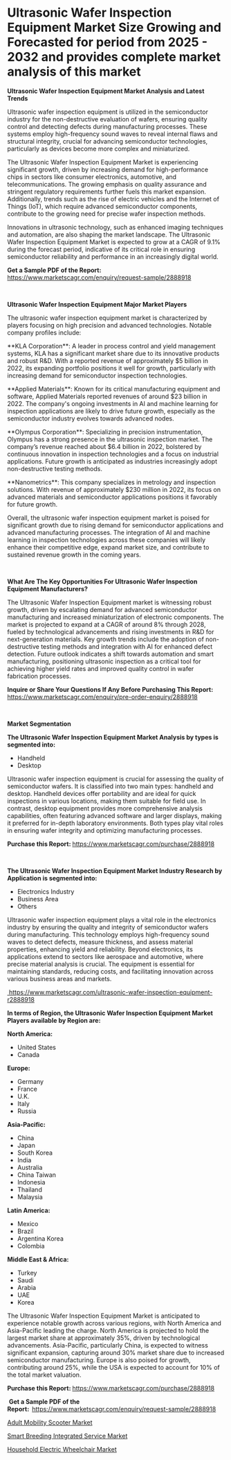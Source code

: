 <p><h1>Ultrasonic Wafer Inspection Equipment Market Size Growing and Forecasted for period from 2025 - 2032 and provides complete market analysis of this market</h1></p><p><strong>Ultrasonic Wafer Inspection Equipment Market Analysis and Latest Trends</strong></p>
<p><p>Ultrasonic wafer inspection equipment is utilized in the semiconductor industry for the non-destructive evaluation of wafers, ensuring quality control and detecting defects during manufacturing processes. These systems employ high-frequency sound waves to reveal internal flaws and structural integrity, crucial for advancing semiconductor technologies, particularly as devices become more complex and miniaturized.</p><p>The Ultrasonic Wafer Inspection Equipment Market is experiencing significant growth, driven by increasing demand for high-performance chips in sectors like consumer electronics, automotive, and telecommunications. The growing emphasis on quality assurance and stringent regulatory requirements further fuels this market expansion. Additionally, trends such as the rise of electric vehicles and the Internet of Things (IoT), which require advanced semiconductor components, contribute to the growing need for precise wafer inspection methods.</p><p>Innovations in ultrasonic technology, such as enhanced imaging techniques and automation, are also shaping the market landscape. The Ultrasonic Wafer Inspection Equipment Market is expected to grow at a CAGR of 9.1% during the forecast period, indicative of its critical role in ensuring semiconductor reliability and performance in an increasingly digital world.</p></p>
<p><strong>Get a Sample PDF of the Report:&nbsp;</strong> <a href="https://www.marketscagr.com/enquiry/request-sample/2888918?utm_campaign=2010&utm_medium=2&utm_source=Github&utm_content=ia&utm_term=14032025&utm_id=ultrasonic-wafer-inspection-equipment">https://www.marketscagr.com/enquiry/request-sample/2888918</a></p>
<p>&nbsp;</p>
<p><strong>Ultrasonic Wafer Inspection Equipment Major Market Players</strong></p>
<p><p>The ultrasonic wafer inspection equipment market is characterized by players focusing on high precision and advanced technologies. Notable company profiles include:</p><p>**KLA Corporation**: A leader in process control and yield management systems, KLA has a significant market share due to its innovative products and robust R&D. With a reported revenue of approximately $5 billion in 2022, its expanding portfolio positions it well for growth, particularly with increasing demand for semiconductor inspection technologies.</p><p>**Applied Materials**: Known for its critical manufacturing equipment and software, Applied Materials reported revenues of around $23 billion in 2022. The company's ongoing investments in AI and machine learning for inspection applications are likely to drive future growth, especially as the semiconductor industry evolves towards advanced nodes.</p><p>**Olympus Corporation**: Specializing in precision instrumentation, Olympus has a strong presence in the ultrasonic inspection market. The company’s revenue reached about $6.4 billion in 2022, bolstered by continuous innovation in inspection technologies and a focus on industrial applications. Future growth is anticipated as industries increasingly adopt non-destructive testing methods.</p><p>**Nanometrics**: This company specializes in metrology and inspection solutions. With revenue of approximately $230 million in 2022, its focus on advanced materials and semiconductor applications positions it favorably for future growth.</p><p>Overall, the ultrasonic wafer inspection equipment market is poised for significant growth due to rising demand for semiconductor applications and advanced manufacturing processes. The integration of AI and machine learning in inspection technologies across these companies will likely enhance their competitive edge, expand market size, and contribute to sustained revenue growth in the coming years.</p></p>
<p>&nbsp;</p>
<p><strong>What Are The Key Opportunities For Ultrasonic Wafer Inspection Equipment Manufacturers?</strong></p>
<p><p>The Ultrasonic Wafer Inspection Equipment market is witnessing robust growth, driven by escalating demand for advanced semiconductor manufacturing and increased miniaturization of electronic components. The market is projected to expand at a CAGR of around 8% through 2028, fueled by technological advancements and rising investments in R&D for next-generation materials. Key growth trends include the adoption of non-destructive testing methods and integration with AI for enhanced defect detection. Future outlook indicates a shift towards automation and smart manufacturing, positioning ultrasonic inspection as a critical tool for achieving higher yield rates and improved quality control in wafer fabrication processes.</p></p>
<p><strong>Inquire or Share Your Questions If Any Before Purchasing This Report:</strong> <a href="https://www.marketscagr.com/enquiry/pre-order-enquiry/2888918?utm_campaign=2010&utm_medium=2&utm_source=Github&utm_content=ia&utm_term=14032025&utm_id=ultrasonic-wafer-inspection-equipment">https://www.marketscagr.com/enquiry/pre-order-enquiry/2888918</a></p>
<p>&nbsp;</p>
<p><strong>Market Segmentation</strong></p>
<p><strong>The Ultrasonic Wafer Inspection Equipment Market Analysis by types is segmented into:</strong></p>
<p><ul><li>Handheld</li><li>Desktop</li></ul></p>
<p><p>Ultrasonic wafer inspection equipment is crucial for assessing the quality of semiconductor wafers. It is classified into two main types: handheld and desktop. Handheld devices offer portability and are ideal for quick inspections in various locations, making them suitable for field use. In contrast, desktop equipment provides more comprehensive analysis capabilities, often featuring advanced software and larger displays, making it preferred for in-depth laboratory environments. Both types play vital roles in ensuring wafer integrity and optimizing manufacturing processes.</p></p>
<p><strong>Purchase this Report:&nbsp;</strong><a href="https://www.marketscagr.com/purchase/2888918?utm_campaign=2010&utm_medium=2&utm_source=Github&utm_content=ia&utm_term=14032025&utm_id=ultrasonic-wafer-inspection-equipment">https://www.marketscagr.com/purchase/2888918</a></p>
<p>&nbsp;</p>
<p><strong>The Ultrasonic Wafer Inspection Equipment Market Industry Research by Application is segmented into:</strong></p>
<p><ul><li>Electronics Industry</li><li>Business Area</li><li>Others</li></ul></p>
<p><p>Ultrasonic wafer inspection equipment plays a vital role in the electronics industry by ensuring the quality and integrity of semiconductor wafers during manufacturing. This technology employs high-frequency sound waves to detect defects, measure thickness, and assess material properties, enhancing yield and reliability. Beyond electronics, its applications extend to sectors like aerospace and automotive, where precise material analysis is crucial. The equipment is essential for maintaining standards, reducing costs, and facilitating innovation across various business areas and markets.</p></p>
<p><a href="https://www.marketscagr.com/ultrasonic-wafer-inspection-equipment-r2888918?utm_campaign=2010&utm_medium=2&utm_source=Github&utm_content=ia&utm_term=14032025&utm_id=ultrasonic-wafer-inspection-equipment">&nbsp;https://www.marketscagr.com/ultrasonic-wafer-inspection-equipment-r2888918</a></p>
<p><strong>In terms of Region, the Ultrasonic Wafer Inspection Equipment Market Players available by Region are:</strong></p>
<p>
    <p> <strong> North America: </strong>
        <ul>
            <li>United States</li>
            <li>Canada</li>
        </ul>
        </p> 
    <p> <strong> Europe: </strong>
        <ul>
            <li>Germany</li>
            <li>France</li>
            <li>U.K.</li>
            <li>Italy</li>
            <li>Russia</li>
        </ul>
        </p> 
    <p> <strong> Asia-Pacific: </strong>
        <ul>
            <li>China</li>
            <li>Japan</li>
            <li>South Korea</li>
            <li>India</li>
            <li>Australia</li>
            <li>China Taiwan</li>
            <li>Indonesia</li>
            <li>Thailand</li>
            <li>Malaysia</li>
        </ul>
        </p> 
    <p> <strong> Latin America: </strong>
        <ul>
            <li>Mexico</li>
            <li>Brazil</li>
            <li>Argentina Korea</li>
            <li>Colombia</li>
        </ul>
        </p> 
    <p> <strong> Middle East & Africa: </strong>
        <ul>
            <li>Turkey</li>
            <li>Saudi</li>
            <li>Arabia</li>
            <li>UAE</li>
            <li>Korea</li>
        </ul>
    </p>
    </p>
<p><p>The Ultrasonic Wafer Inspection Equipment Market is anticipated to experience notable growth across various regions, with North America and Asia-Pacific leading the charge. North America is projected to hold the largest market share at approximately 35%, driven by technological advancements. Asia-Pacific, particularly China, is expected to witness significant expansion, capturing around 30% market share due to increased semiconductor manufacturing. Europe is also poised for growth, contributing around 25%, while the USA is expected to account for 10% of the total market valuation.</p></p>
<p><strong>Purchase this Report: </strong><a href="https://www.marketscagr.com/purchase/2888918?utm_campaign=2010&utm_medium=2&utm_source=Github&utm_content=ia&utm_term=14032025&utm_id=ultrasonic-wafer-inspection-equipment">https://www.marketscagr.com/purchase/2888918</a></p>
<p>&nbsp;<strong>Get a Sample PDF of the Report:&nbsp;&nbsp;</strong><a href="https://www.marketscagr.com/enquiry/request-sample/2888918?utm_campaign=2010&utm_medium=2&utm_source=Github&utm_content=ia&utm_term=14032025&utm_id=ultrasonic-wafer-inspection-equipment">https://www.marketscagr.com/enquiry/request-sample/2888918</a></p>
<p><strong></strong></p>
<p><p><a href="https://github.com/BryceTownsendr/Market-Research-Report-List-7/blob/main/adult-mobility-scooter-market.md?utm_campaign=2010&utm_medium=2&utm_source=Github&utm_content=ia&utm_term=14032025&utm_id=ultrasonic-wafer-inspection-equipment">Adult Mobility Scooter Market</a></p><p><a href="https://github.com/diosohusch6x/Market-Research-Report-List-1/blob/main/smart-breeding-integrated-service-market.md?utm_campaign=2010&utm_medium=2&utm_source=Github&utm_content=ia&utm_term=14032025&utm_id=ultrasonic-wafer-inspection-equipment">Smart Breeding Integrated Service Market</a></p><p><a href="https://github.com/oduorsarath9/Market-Research-Report-List-1/blob/main/household-electric-wheelchair-market.md?utm_campaign=2010&utm_medium=2&utm_source=Github&utm_content=ia&utm_term=14032025&utm_id=ultrasonic-wafer-inspection-equipment">Household Electric Wheelchair Market</a></p></p>